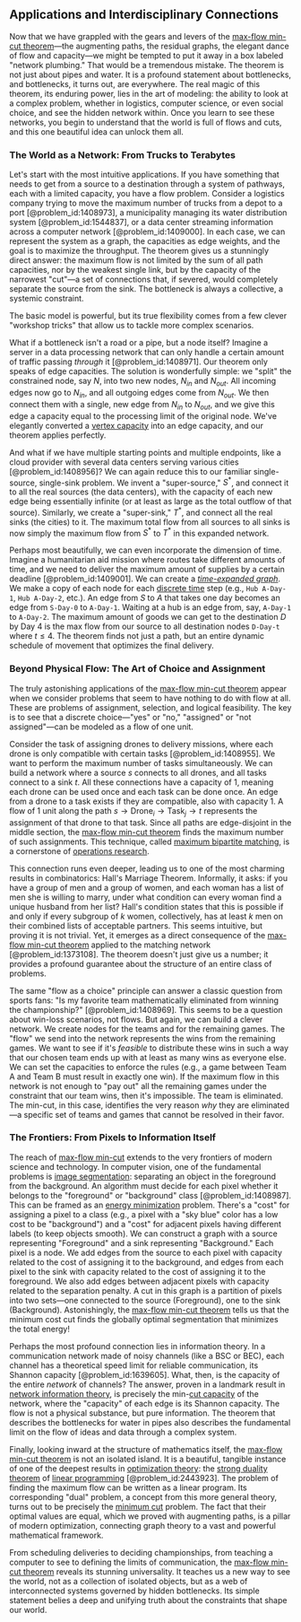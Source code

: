 ## Applications and Interdisciplinary Connections

Now that we have grappled with the gears and levers of the [max-flow min-cut theorem](@article_id:149965)—the augmenting paths, the residual graphs, the elegant dance of flow and capacity—we might be tempted to put it away in a box labeled "network plumbing." That would be a tremendous mistake. The theorem is not just about pipes and water. It is a profound statement about bottlenecks, and bottlenecks, it turns out, are everywhere. The real magic of this theorem, its enduring power, lies in the art of modeling: the ability to look at a complex problem, whether in logistics, computer science, or even social choice, and see the hidden network within. Once you learn to see these networks, you begin to understand that the world is full of flows and cuts, and this one beautiful idea can unlock them all.

### The World as a Network: From Trucks to Terabytes

Let's start with the most intuitive applications. If you have something that needs to get from a source to a destination through a system of pathways, each with a limited capacity, you have a flow problem. Consider a logistics company trying to move the maximum number of trucks from a depot to a port [@problem_id:1408973], a municipality managing its water distribution system [@problem_id:1544837], or a data center streaming information across a computer network [@problem_id:1409000]. In each case, we can represent the system as a graph, the capacities as edge weights, and the goal is to maximize the throughput. The theorem gives us a stunningly direct answer: the maximum flow is not limited by the sum of all path capacities, nor by the weakest single link, but by the capacity of the narrowest "cut"—a set of connections that, if severed, would completely separate the source from the sink. The bottleneck is always a collective, a systemic constraint.

The basic model is powerful, but its true flexibility comes from a few clever "workshop tricks" that allow us to tackle more complex scenarios.

What if a bottleneck isn't a road or a pipe, but a node itself? Imagine a server in a data processing network that can only handle a certain amount of traffic passing *through* it [@problem_id:1408971]. Our theorem only speaks of edge capacities. The solution is wonderfully simple: we "split" the constrained node, say $N$, into two new nodes, $N_{in}$ and $N_{out}$. All incoming edges now go to $N_{in}$, and all outgoing edges come from $N_{out}$. We then connect them with a single, new edge from $N_{in}$ to $N_{out}$, and we give this edge a capacity equal to the processing limit of the original node. We've elegantly converted a [vertex capacity](@article_id:263768) into an edge capacity, and our theorem applies perfectly.

And what if we have multiple starting points and multiple endpoints, like a cloud provider with several data centers serving various cities [@problem_id:1408956]? We can again reduce this to our familiar single-source, single-sink problem. We invent a "super-source," $S^*$, and connect it to all the real sources (the data centers), with the capacity of each new edge being essentially infinite (or at least as large as the total outflow of that source). Similarly, we create a "super-sink," $T^*$, and connect all the real sinks (the cities) to it. The maximum total flow from all sources to all sinks is now simply the maximum flow from $S^*$ to $T^*$ in this expanded network.

Perhaps most beautifully, we can even incorporate the dimension of time. Imagine a humanitarian aid mission where routes take different amounts of time, and we need to deliver the maximum amount of supplies by a certain deadline [@problem_id:1409001]. We can create a *[time-expanded graph](@article_id:274269)*. We make a copy of each node for each [discrete time](@article_id:637015) step (e.g., `Hub A-Day-1`, `Hub A-Day-2`, etc.). An edge from $S$ to $A$ that takes one day becomes an edge from `S-Day-0` to `A-Day-1`. Waiting at a hub is an edge from, say, `A-Day-1` to `A-Day-2`. The maximum amount of goods we can get to the destination $D$ by Day 4 is the max flow from our source to all destination nodes `D-Day-t` where $t \le 4$. The theorem finds not just a path, but an entire dynamic schedule of movement that optimizes the final delivery.

### Beyond Physical Flow: The Art of Choice and Assignment

The truly astonishing applications of the [max-flow min-cut theorem](@article_id:149965) appear when we consider problems that seem to have nothing to do with flow at all. These are problems of assignment, selection, and logical feasibility. The key is to see that a discrete choice—"yes" or "no," "assigned" or "not assigned"—can be modeled as a flow of one unit.

Consider the task of assigning drones to delivery missions, where each drone is only compatible with certain tasks [@problem_id:1408955]. We want to perform the maximum number of tasks simultaneously. We can build a network where a source $s$ connects to all drones, and all tasks connect to a sink $t$. All these connections have a capacity of 1, meaning each drone can be used once and each task can be done once. An edge from a drone to a task exists if they are compatible, also with capacity 1. A flow of 1 unit along the path $s \to \text{Drone}_i \to \text{Task}_j \to t$ represents the assignment of that drone to that task. Since all paths are edge-disjoint in the middle section, the [max-flow min-cut theorem](@article_id:149965) finds the maximum number of such assignments. This technique, called [maximum bipartite matching](@article_id:262832), is a cornerstone of [operations research](@article_id:145041).

This connection runs even deeper, leading us to one of the most charming results in combinatorics: Hall's Marriage Theorem. Informally, it asks: if you have a group of men and a group of women, and each woman has a list of men she is willing to marry, under what condition can every woman find a unique husband from her list? Hall's condition states that this is possible if and only if every subgroup of $k$ women, collectively, has at least $k$ men on their combined lists of acceptable partners. This seems intuitive, but proving it is not trivial. Yet, it emerges as a direct consequence of the [max-flow min-cut theorem](@article_id:149965) applied to the matching network [@problem_id:1373108]. The theorem doesn't just give us a number; it provides a profound guarantee about the structure of an entire class of problems.

The same "flow as a choice" principle can answer a classic question from sports fans: "Is my favorite team mathematically eliminated from winning the championship?" [@problem_id:1408969]. This seems to be a question about win-loss scenarios, not flows. But again, we can build a clever network. We create nodes for the teams and for the remaining games. The "flow" we send into the network represents the wins from the remaining games. We want to see if it's *feasible* to distribute these wins in such a way that our chosen team ends up with at least as many wins as everyone else. We can set the capacities to enforce the rules (e.g., a game between Team A and Team B must result in exactly one win). If the maximum flow in this network is not enough to "pay out" all the remaining games under the constraint that our team wins, then it's impossible. The team is eliminated. The min-cut, in this case, identifies the very reason *why* they are eliminated—a specific set of teams and games that cannot be resolved in their favor.

### The Frontiers: From Pixels to Information Itself

The reach of [max-flow min-cut](@article_id:273876) extends to the very frontiers of modern science and technology. In computer vision, one of the fundamental problems is [image segmentation](@article_id:262647): separating an object in the foreground from the background. An algorithm must decide for each pixel whether it belongs to the "foreground" or "background" class [@problem_id:1408987]. This can be framed as an [energy minimization](@article_id:147204) problem. There's a "cost" for assigning a pixel to a class (e.g., a pixel with a "sky blue" color has a low cost to be "background") and a "cost" for adjacent pixels having different labels (to keep objects smooth). We can construct a graph with a source representing "Foreground" and a sink representing "Background." Each pixel is a node. We add edges from the source to each pixel with capacity related to the cost of assigning it to the background, and edges from each pixel to the sink with capacity related to the cost of assigning it to the foreground. We also add edges between adjacent pixels with capacity related to the separation penalty. A cut in this graph is a partition of pixels into two sets—one connected to the source (Foreground), one to the sink (Background). Astonishingly, the [max-flow min-cut theorem](@article_id:149965) tells us that the minimum cost cut finds the globally optimal segmentation that minimizes the total energy!

Perhaps the most profound connection lies in information theory. In a communication network made of noisy channels (like a BSC or BEC), each channel has a theoretical speed limit for reliable communication, its Shannon capacity [@problem_id:1639605]. What, then, is the capacity of the entire *network* of channels? The answer, proven in a landmark result in [network information theory](@article_id:276305), is precisely the min-[cut capacity](@article_id:274084) of the network, where the "capacity" of each edge is its Shannon capacity. The flow is not a physical substance, but pure information. The theorem that describes the bottlenecks for water in pipes also describes the fundamental limit on the flow of ideas and data through a complex system.

Finally, looking inward at the structure of mathematics itself, the [max-flow min-cut theorem](@article_id:149965) is not an isolated island. It is a beautiful, tangible instance of one of the deepest results in [optimization theory](@article_id:144145): the [strong duality theorem](@article_id:156198) of [linear programming](@article_id:137694) [@problem_id:2443923]. The problem of finding the maximum flow can be written as a linear program. Its corresponding "dual" problem, a concept from this more general theory, turns out to be precisely the [minimum cut](@article_id:276528) problem. The fact that their optimal values are equal, which we proved with augmenting paths, is a pillar of modern optimization, connecting graph theory to a vast and powerful mathematical framework.

From scheduling deliveries to deciding championships, from teaching a computer to see to defining the limits of communication, the [max-flow min-cut theorem](@article_id:149965) reveals its stunning universality. It teaches us a new way to see the world, not as a collection of isolated objects, but as a web of interconnected systems governed by hidden bottlenecks. Its simple statement belies a deep and unifying truth about the constraints that shape our world.